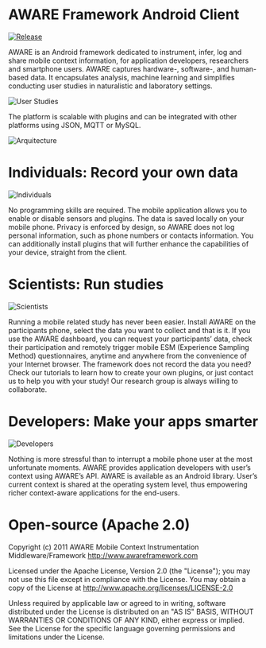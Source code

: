 AWARE Framework Android Client
======================
[![Release](https://jitpack.io/v/denzilferreira/aware-client.svg)](https://jitpack.io/#denzilferreira/aware-client)

AWARE is an Android framework dedicated to instrument, infer, log and share mobile context information,
for application developers, researchers and smartphone users. AWARE captures hardware-, software-, and human-based data. It encapsulates analysis, machine learning and simplifies conducting user studies in naturalistic and laboratory settings. 

![User Studies](http://www.awareframework.com/wp-content/uploads/2014/05/aware_overview1.png)

The platform is scalable with plugins and can be integrated with other platforms using JSON, MQTT or MySQL.

![Arquitecture](http://www.awareframework.com/wp-content/uploads/2015/12/aware-architecture.png)

Individuals: Record your own data
=================================
![Individuals](http://www.awareframework.com/wp-content/uploads/2014/05/personal.png)

No programming skills are required. The mobile application allows you to enable or disable sensors and plugins. The data is saved locally on your mobile phone. Privacy is enforced by design, so AWARE does not log personal information, such as phone numbers or contacts information. You can additionally install plugins that will further enhance the capabilities of your device, straight from the client.

Scientists: Run studies
=======================
![Scientists](http://www.awareframework.com/wp-content/uploads/2014/05/scientist.png)

Running a mobile related study has never been easier. Install AWARE on the participants phone, select the data you want to collect and that is it. If you use the AWARE dashboard, you can request your participants’ data, check their participation and remotely trigger mobile ESM (Experience Sampling Method) questionnaires, anytime and anywhere from the convenience of your Internet browser. The framework does not record the data you need? Check our tutorials to learn how to create your own plugins, or just contact us to help you with your study! Our research group is always willing to collaborate.

Developers: Make your apps smarter
==================================
![Developers](http://www.awareframework.com/wp-content/uploads/2014/05/developers.png)

Nothing is more stressful than to interrupt a mobile phone user at the most unfortunate moments. AWARE provides application developers with user’s context using AWARE’s API. AWARE is available as an Android library. User’s current context is shared at the operating system level, thus empowering richer context-aware applications for the end-users.

Open-source (Apache 2.0)
=========
Copyright (c) 2011 AWARE Mobile Context Instrumentation Middleware/Framework 
http://www.awareframework.com

Licensed under the Apache License, Version 2.0 (the "License");
you may not use this file except in compliance with the License.
You may obtain a copy of the License at 
http://www.apache.org/licenses/LICENSE-2.0

Unless required by applicable law or agreed to in writing, software
distributed under the License is distributed on an "AS IS" BASIS,
WITHOUT WARRANTIES OR CONDITIONS OF ANY KIND, either express or implied.
See the License for the specific language governing permissions and
limitations under the License.